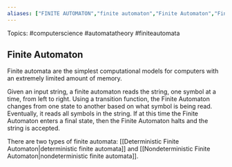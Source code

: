 ```yaml
---
aliases: ["FINITE AUTOMATON","finite automaton","Finite Automaton","Finite Automatons","finite automatons"] 
---
```

Topics: #computerscience #automatatheory #finiteautomata

## Finite Automaton
Finite automata are the simplest computational models for computers with an extremely limited amount of memory.

Given an input string, a finite automaton reads the string, one symbol at a time, from left to right. Using a transition function, the Finite Automaton changes from one state to another based on what symbol is being read. Eventually, it reads all symbols in the string. If at this time the Finite Automaton enters a final state, then the Finite Automaton halts and the string is accepted.  

There are two types of finite automata: [[Deterministic Finite Automaton|deterministic finite automata]] and [[Nondeterministic Finite Automaton|nondeterministic finite automata]]. 

